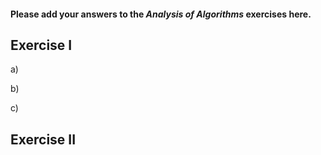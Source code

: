 #### Please add your answers to the **_Analysis of Algorithms_** exercises here.

## Exercise I

a)

b)

c)

## Exercise II
